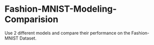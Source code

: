 # Fashion-MNIST-Modeling-Comparision
Use 2 different models and compare their performance on the Fashion-MNIST Dataset.
